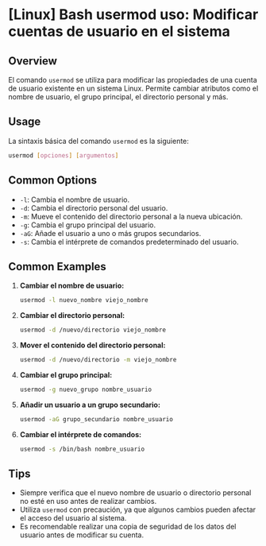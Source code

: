 # [Linux] Bash usermod uso: Modificar cuentas de usuario en el sistema

## Overview
El comando `usermod` se utiliza para modificar las propiedades de una cuenta de usuario existente en un sistema Linux. Permite cambiar atributos como el nombre de usuario, el grupo principal, el directorio personal y más.

## Usage
La sintaxis básica del comando `usermod` es la siguiente:

```bash
usermod [opciones] [argumentos]
```

## Common Options
- `-l`: Cambia el nombre de usuario.
- `-d`: Cambia el directorio personal del usuario.
- `-m`: Mueve el contenido del directorio personal a la nueva ubicación.
- `-g`: Cambia el grupo principal del usuario.
- `-aG`: Añade el usuario a uno o más grupos secundarios.
- `-s`: Cambia el intérprete de comandos predeterminado del usuario.

## Common Examples
1. **Cambiar el nombre de usuario:**
   ```bash
   usermod -l nuevo_nombre viejo_nombre
   ```

2. **Cambiar el directorio personal:**
   ```bash
   usermod -d /nuevo/directorio viejo_nombre
   ```

3. **Mover el contenido del directorio personal:**
   ```bash
   usermod -d /nuevo/directorio -m viejo_nombre
   ```

4. **Cambiar el grupo principal:**
   ```bash
   usermod -g nuevo_grupo nombre_usuario
   ```

5. **Añadir un usuario a un grupo secundario:**
   ```bash
   usermod -aG grupo_secundario nombre_usuario
   ```

6. **Cambiar el intérprete de comandos:**
   ```bash
   usermod -s /bin/bash nombre_usuario
   ```

## Tips
- Siempre verifica que el nuevo nombre de usuario o directorio personal no esté en uso antes de realizar cambios.
- Utiliza `usermod` con precaución, ya que algunos cambios pueden afectar el acceso del usuario al sistema.
- Es recomendable realizar una copia de seguridad de los datos del usuario antes de modificar su cuenta.